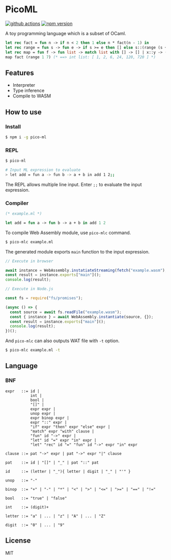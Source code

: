 # PicoML

[![github actions](https://github.com/Quramy/pico-ml/workflows/build/badge.svg)](https://github.com/Quramy/pico-ml/actions)
[![npm version](https://badge.fury.io/js/pico-ml.svg)](https://badge.fury.io/js/pico-ml)

A toy programming language which is a subset of OCaml.

```ocaml
let rec fact = fun n -> if n < 2 then 1 else n * fact(n - 1) in
let rec range = fun s -> fun e -> if s >= e then [] else s::(range (s + 1) e) in
let rec map = fun f -> fun list -> match list with [] -> [] | x::y -> (f x)::(map f y) in
map fact (range 1 7) (* ==> int list: [ 1, 2, 6, 24, 120, 720 ] *)
```

## Features

- Interpreter
- Type inference
- Compile to WASM

## How to use

### Install

```sh
$ npm i -g pico-ml
```

### REPL

```sh
$ pico-ml

# Input ML expression to evaluate
> let add = fun a -> fun b -> a + b in add 1 2;;
```

The REPL allows multiple line input. Enter `;;` to evaluate the input expression.

### Compiler

```ocaml
(* example.ml *)

let add = fun a -> fun b -> a + b in add 1 2
```

To compile Web Assembly module, use `pico-mlc` command.

```sh
$ pico-mlc example.ml
```

The generated module exports `main` function to the input expression.

```js
// Execute in browser

await instance = WebAssembly.instatiateStreaming(fetch("example.wasm"), {});
const result = instance.exports["main"]();
console.log(result);
```

```js
// Execute in Node.js

const fs = require("fs/promises");

(async () => {
  const source = await fs.readFile("example.wasm");
  const { instance } = await WebAssembly.instantiate(source, {});
  const result = instance.exports["main"]();
  console.log(result);
})();
```

And `pico-mlc` can also outputs WAT file with `-t` option.

```sh
$ pico-mlc example.ml -t
```

## Language

### BNF

```
expr   ::= id |
           int |
           bool |
           "[]" |
           expr expr |
           unop expr |
           expr binop expr |
           expr "::" expr |
           "if" expr "then" expr "else" expr |
           "match" expr "with" clause |
           "fun" id "->" expr |
           "let" id "=" expr "in" expr |
           "let" "rec" id "=" "fun" id "->" expr "in" expr

clause ::= pat "->" expr | pat "->" expr "|" clause

pat    ::= id | "[]" | "_" | pat "::" pat

id     ::= (letter | "_"){ letter | digit | "_" | "'" }

unop   ::= "-"

binop  ::= "+" | "-" | "*" | "<" | ">" | "<=" | ">=" | "==" | "!="

bool   ::= "true" | "false"

int    ::= (digit)+

letter ::= "a" | ... | "z" | "A" | ... | "Z"

digit  ::= "0" | ... | "9"
```

## License

MIT
